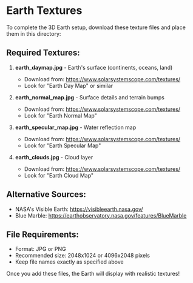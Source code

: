 # Earth Textures

To complete the 3D Earth setup, download these texture files and place them in this directory:

## Required Textures:

1. **earth_daymap.jpg** - Earth's surface (continents, oceans, land)

   - Download from: https://www.solarsystemscope.com/textures/
   - Look for "Earth Day Map" or similar

2. **earth_normal_map.jpg** - Surface details and terrain bumps

   - Download from: https://www.solarsystemscope.com/textures/
   - Look for "Earth Normal Map"

3. **earth_specular_map.jpg** - Water reflection map

   - Download from: https://www.solarsystemscope.com/textures/
   - Look for "Earth Specular Map"

4. **earth_clouds.jpg** - Cloud layer
   - Download from: https://www.solarsystemscope.com/textures/
   - Look for "Earth Cloud Map"

## Alternative Sources:

- NASA's Visible Earth: https://visibleearth.nasa.gov/
- Blue Marble: https://earthobservatory.nasa.gov/features/BlueMarble

## File Requirements:

- Format: JPG or PNG
- Recommended size: 2048x1024 or 4096x2048 pixels
- Keep file names exactly as specified above

Once you add these files, the Earth will display with realistic textures!
